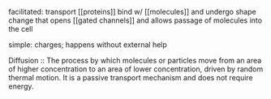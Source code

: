 facilitated: transport [[proteins]] bind w/ [[molecules]] and undergo shape change that opens [[gated channels]] and allows passage of molecules into the cell

simple: charges; happens without external help

Diffusion :: The process by which molecules or particles move from an area of higher concentration to an area of lower concentration, driven by random thermal motion. It is a passive transport mechanism and does not require energy.
<!--ID: 1691318180398-->
